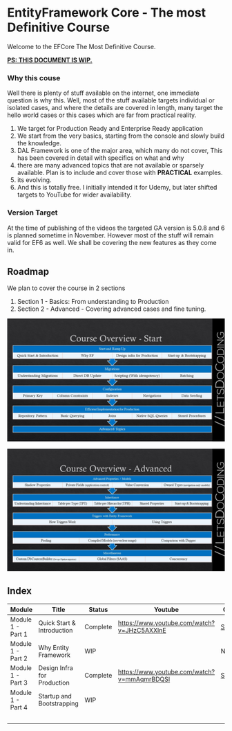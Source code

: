 # EntityFramework Core - The most Definitive Course

Welcome to the EFCore The Most Definitive Course. 

<u>**PS: THIS DOCUMENT IS WIP.**</u>



### Why this couse

Well there is plenty of stuff available on the internet, one immediate question is why this. Well, most of the stuff available targets individual or isolated cases, and where the details are covered in length, many target the hello world cases or this cases which are far from practical reality. 

1. We target for Production Ready and Enterprise Ready application
2. We start from the very basics, starting from the console and slowly build the knowledge.
3. DAL Framework is one of the major area, which many do not cover, This  has been covered in detail with specifics on what and why
4. there are many advanced topics that are not available or sparsely available. Plan is to include and cover those with **PRACTICAL** examples. 
5. its evolving.
6. And this is totally free. I initially intended it for Udemy, but later shifted targets to YouTube for wider availability. 



### Version Target

At the time of publishing of the videos the targeted GA version is 5.0.8 and 6 is planned sometime in November. However most of the stuff will remain valid for EF6 as well. We shall be covering the new features as they come in. 



## Roadmap

We plan to cover the course in 2 sections

1. Section 1 - Basics: From understanding to Production
2. Section 2 - Advanced - Covering advanced cases and fine tuning.

![roadmap1](images\roadmap1.JPG)

![roadmap2](images\roadmap2.JPG)

## Index

| Module            | Title                       | Status   | Youtube                                     | Code                                                         |
| ----------------- | --------------------------- | -------- | ------------------------------------------- | ------------------------------------------------------------ |
| Module 1 - Part 1 | Quick Start & Introduction  | Complete | https://www.youtube.com/watch?v=JHzC5AXXlnE | [Source](tree/main/src/Module%2001/Part%201%20-%20Starting%20with%20Console%20Project) |
| Module 1 - Part 2 | Why Entity Framework        | WIP      |                                             | N/A                                                          |
| Module 1 - Part 3 | Design Infra for Production | Complete | https://www.youtube.com/watch?v=mmAqmrBDQSI | [Source](tree/main/src/Module%2001/Part%203%20-%20Building%20Framework) |
| Module 1 - Part 4 | Startup and Bootstrapping   | WIP      |                                             |                                                              |
|                   |                             |          |                                             |                                                              |
|                   |                             |          |                                             |                                                              |
|                   |                             |          |                                             |                                                              |
|                   |                             |          |                                             |                                                              |
|                   |                             |          |                                             |                                                              |


